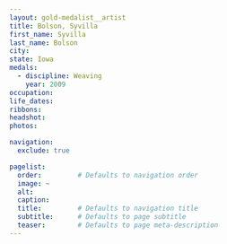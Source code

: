 ```yaml
---
layout: gold-medalist__artist
title: Bolson, Syvilla
first_name: Syvilla
last_name: Bolson
city: 
state: Iowa
medals: 
  - discipline: Weaving
    year: 2009
occupation:
life_dates:
ribbons:
headshot:
photos:

navigation:
  exclude: true

pagelist:
  order:         # Defaults to navigation order  
  image: ~
  alt:
  caption:
  title:         # Defaults to navigation title
  subtitle:      # Defaults to page subtitle
  teaser:        # Defaults to page meta-description  
---
```

